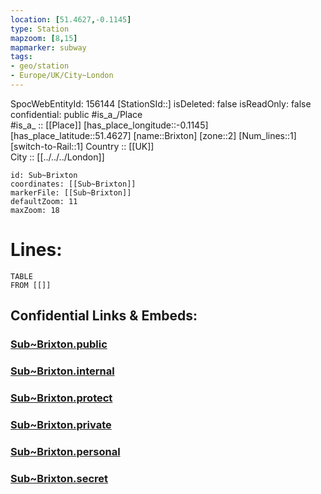 ```yaml
---
location: [51.4627,-0.1145] 
type: Station 
mapzoom: [8,15] 
mapmarker: subway 
tags:
- geo/station
- Europe/UK/City~London
---
```

SpocWebEntityId: 156144
[StationSId::] 
isDeleted: false
isReadOnly: false
confidential: public
#is_a_/Place  
#is_a_ :: [[Place]] 
[has_place_longitude::-0.1145] 
[has_place_latitude::51.4627] 
[name::Brixton] 
[zone::2] 
[Num_lines::1] 
[switch-to-Rail::1] 
Country :: [[UK]]  
City :: [[../../../London]]  


```leaflet
id: Sub~Brixton
coordinates: [[Sub~Brixton]] 
markerFile: [[Sub~Brixton]] 
defaultZoom: 11 
maxZoom: 18
```


# Lines: 
```dataview
TABLE 
FROM [[]] 
```


## Confidential Links & Embeds: 

### [Sub~Brixton.public](/_public/\Earth\Continent\Europe\Europe~North\UK\England\Regions~England\London,Greater\cities~GreaterLondon\Underground\StationSub~Brixton.public.md) 

### [Sub~Brixton.internal](/_internal/\Earth\Continent\Europe\Europe~North\UK\England\Regions~England\London,Greater\cities~GreaterLondon\Underground\StationSub~Brixton.internal.md) 

### [Sub~Brixton.protect](/_protect/\Earth\Continent\Europe\Europe~North\UK\England\Regions~England\London,Greater\cities~GreaterLondon\Underground\StationSub~Brixton.protect.md) 

### [Sub~Brixton.private](/_private/\Earth\Continent\Europe\Europe~North\UK\England\Regions~England\London,Greater\cities~GreaterLondon\Underground\StationSub~Brixton.private.md) 

### [Sub~Brixton.personal](/_personal/\Earth\Continent\Europe\Europe~North\UK\England\Regions~England\London,Greater\cities~GreaterLondon\Underground\StationSub~Brixton.personal.md) 

### [Sub~Brixton.secret](/_secret/\Earth\Continent\Europe\Europe~North\UK\England\Regions~England\London,Greater\cities~GreaterLondon\Underground\StationSub~Brixton.secret.md)

